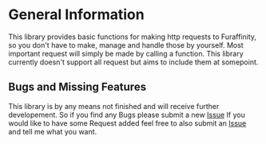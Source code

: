 # General Information

This library provides basic functions for making http requests to Furaffinity, so you don't have to make, manage and handle those by yourself.
Most important request will simply be made by calling a function. This library currently doesn't support all request but aims to include them at somepoint.

## Bugs and Missing Features

This library is by any means not finished and will receive further developement. So if you find any Bugs please submit a new [Issue](https://github.com/Midori-Dragon/Furaffinty-Request-Helper/issues/new)
If you would like to have some Request added feel free to also submit an [Issue](https://github.com/Midori-Dragon/Furaffinty-Request-Helper/issues/new) and tell me what you want.
